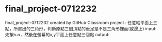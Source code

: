 # final_project-0712232
final_project-0712232 created by GitHub Classroom
project : 任意給平面上三點，所畫出的三角形，判斷原點三個頂點的垂足是不是三角形裡面(或邊上)
input: 先按run，然後在螢幕的x,y平面上任意點三個點
output:

